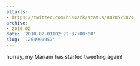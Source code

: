 ```yaml
---
alturls:
- https://twitter.com/bismark/status/8478525824
archive:
- 2010-02
date: '2010-02-01T02:22:37+00:00'
slug: '1264990957'
---
```


hurray, my Mariam has started tweeting again!

